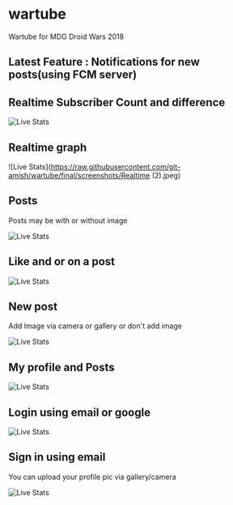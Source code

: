 # wartube
Wartube for MDG Droid Wars 2018

## Latest Feature : Notifications for new posts(using FCM server)

## Realtime Subscriber Count and difference

![Live Stats](https://raw.githubusercontent.com/git-amish/wartube/final/screenshots/stats.jpeg)


## Realtime graph

![Live Stats](https://raw.githubusercontent.com/git-amish/wartube/final/screenshots/Realtime (2).jpeg)

## Posts

Posts may be with or without image

![Live Stats](https://raw.githubusercontent.com/git-amish/wartube/final/screenshots/Posts.jpeg)

## Like and or on a post

![Live Stats](https://raw.githubusercontent.com/git-amish/wartube/final/screenshots/LikeComment.jpeg)

## New post

Add Image via camera or gallery or don't add image

![Live Stats](https://raw.githubusercontent.com/git-amish/wartube/final/screenshots/NewPost.jpeg)

## My profile and Posts

![Live Stats](https://raw.githubusercontent.com/git-amish/wartube/final/screenshots/MyProfile.jpeg)

## Login using email or google

![Live Stats](https://raw.githubusercontent.com/git-amish/wartube/final/screenshots/LogInGoogleorEmail.jpeg)

## Sign in using email

You can upload your profile pic via gallery/camera

![Live Stats](https://raw.githubusercontent.com/git-amish/wartube/final/screenshots/SignUpWithEmail.jpeg)
